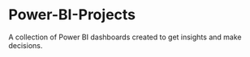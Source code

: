 # Power-BI-Projects
A collection of Power BI dashboards created to get insights and make decisions.
